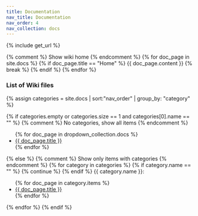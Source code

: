 ```yaml
---
title: Documentation
nav_title: Documentation
nav_order: 4
nav_collection: docs
---
```

{% include get_url %}

{% comment %} Show wiki home {% endcomment %}
{% for doc_page in site.docs %}
  {% if doc_page.title == "Home" %}
    {{ doc_page.content }}
    {% break %}
  {% endif %}
{% endfor %}

### List of Wiki files

{% assign categories = site.docs | sort:"nav_order" | group_by: "category" %}

{% if categories.empty or categories.size == 1 and categories[0].name == "" %}
  {% comment %} No categories, show all items {% endcomment %}
<ul>
  {% for doc_page in dropdown_collection.docs %}
    <li><a href="{{ doc_page.url | prepend: baseurl }}">{{ doc_page.title }}</a></li>
  {% endfor %}
</ul>
{% else %}
  {% comment %} Show only items with categories {% endcomment %}
  {% for category in categories %}
    {% if category.name == "" %}
      {% continue %}
    {% endif %}
{{ category.name }}:
<ul>
    {% for doc_page in category.items %}
<li><a href="{{ doc_page.url | prepend: baseurl }}">{{ doc_page.title }}</a></li>
    {% endfor %}
</ul>
  {% endfor %}
{% endif %}
